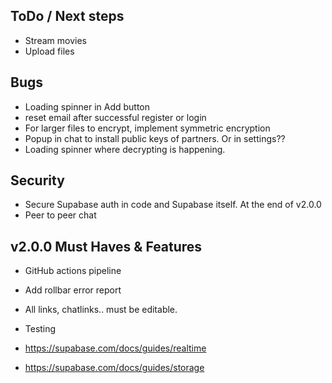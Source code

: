 ## ToDo / Next steps

- Stream movies
- Upload files

## Bugs

- Loading spinner in Add button
- reset email after successful register or login
- For larger files to encrypt, implement symmetric encryption
- Popup in chat to install public keys of partners. Or in settings??
- Loading spinner where decrypting is happening.

## Security

- Secure Supabase auth in code and Supabase itself. At the end of v2.0.0
- Peer to peer chat

## v2.0.0 Must Haves & Features

- GitHub actions pipeline

- Add rollbar error report

- All links, chatlinks.. must be editable.

- Testing

- https://supabase.com/docs/guides/realtime

- https://supabase.com/docs/guides/storage
